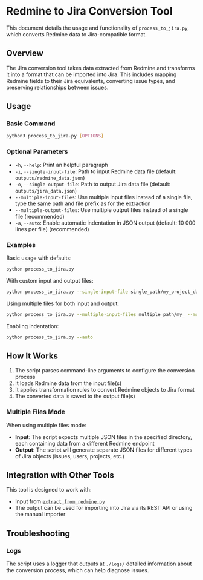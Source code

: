 # Redmine to Jira Conversion Tool

This document details the usage and functionality of `process_to_jira.py`, which converts Redmine data to Jira-compatible format.

## Overview

The Jira conversion tool takes data extracted from Redmine and transforms it into a format that can be imported into Jira. This includes mapping Redmine fields to their Jira equivalents, converting issue types, and preserving relationships between issues.

## Usage

### Basic Command

```bash
python3 process_to_jira.py [OPTIONS]
```

### Optional Parameters

- `-h`, `--help`: Print an helpful paragraph
- `-i`, `--single-input-file`: Path to input Redmine data file (default: `outputs/redmine_data.json`)
- `-o`, `--single-output-file`: Path to output Jira data file (default: `outputs/jira_data.json`)
- `--multiple-input-files`: Use multiple input files instead of a single file, type the same path and file prefix as for the extraction
- `--multiple-output-files`: Use multiple output files instead of a single file (recommended)
- `-a`, `--auto`: Enable automatic indentation in JSON output (default: 10 000 lines per file) (recommended)

### Examples

Basic usage with defaults:
```bash
python process_to_jira.py
```

With custom input and output files:
```bash
python process_to_jira.py --single-input-file single_path/my_project_data.json --single-output-file outputs/my_project_jira.json
```

Using multiple files for both input and output:
```bash
python process_to_jira.py --multiple-input-files multiple_path/my_ --multiple-output-files multiple_path/jira_
```

Enabling indentation:
```bash
python process_to_jira.py --auto
```

## How It Works

1. The script parses command-line arguments to configure the conversion process
2. It loads Redmine data from the input file(s)
3. It applies transformation rules to convert Redmine objects to Jira format
4. The converted data is saved to the output file(s)

### Multiple Files Mode

When using multiple files mode:

- **Input**: The script expects multiple JSON files in the specified directory, each containing data from a different Redmine endpoint
- **Output**: The script will generate separate JSON files for different types of Jira objects (issues, users, projects, etc.)

## Integration with Other Tools

This tool is designed to work with:

- Input from [`extract_from_redmine.py`](EXTRACT.md)
- The output can be used for importing into Jira via its REST API or using the manual importer

## Troubleshooting

### Logs

The script uses a logger that outputs at `./logs/` detailed information about the conversion process, which can help diagnose issues.
